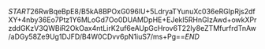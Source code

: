 $START$26RwBqeBpE8/B5kA8BPOxG096lU+5LdryaTYunuXc036eRGIpRjs2dfXY+4nby36Eo7Ptz1Y6MLoGd7Oo0DUAMDpHE+EJekI5RHnGIzAwd+owkXPrzddGKzV3QWBiR2OkOax4ntLirK2uf6eAUpGcHrov6T22Iy8eZTMfurfrdTnAw/aDGy58Ze9Ug1DJFD/B4W0CDvv6pN1iuS7/ms+Pg==$END$